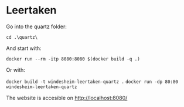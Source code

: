 # Leertaken

Go into the quartz folder:

```SH
cd .\quartz\
```

And start with:

```SH
docker run --rm -itp 8080:8080 $(docker build -q .)
```

Or with:

`docker build -t windesheim-leertaken-quartz .`
`docker run -dp 80:80 windesheim-leertaken-quartz`

The website is accesible on <http://localhost:8080/>
